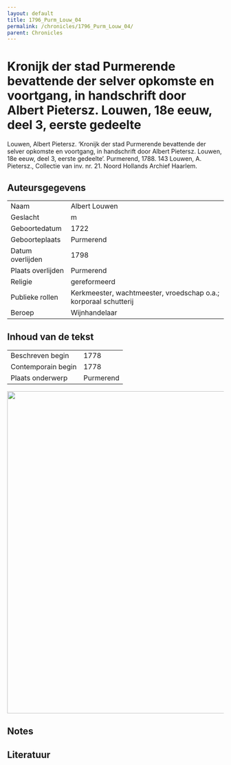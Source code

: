 ```yaml
---
layout: default
title: 1796_Purm_Louw_04
permalink: /chronicles/1796_Purm_Louw_04/
parent: Chronicles
--- 
```



# Kronijk der stad Purmerende bevattende der selver opkomste en voortgang, in handschrift door Albert Pietersz. Louwen, 18e eeuw, deel 3, eerste gedeelte 

Louwen, Albert Pietersz. ‘Kronijk der stad Purmerende bevattende der selver opkomste en voortgang, in handschrift door Albert Pietersz. Louwen, 18e eeuw, deel 3, eerste gedeelte’. Purmerend, 1788. 143 Louwen, A. Pietersz., Collectie van inv. nr. 21. Noord Hollands Archief Haarlem. 

## Auteursgegevens 

| | | 
| --------------- | --------------- | 
| Naam | Albert Louwen | 
| Geslacht | m | 
| Geboortedatum | 1722 | 
| Geboorteplaats | Purmerend | 
| Datum overlijden | 1798 | 
| Plaats overlijden | Purmerend | 
| Religie | gereformeerd | 
| Publieke rollen | Kerkmeester, wachtmeester, vroedschap o.a.; korporaal schutterij | 
| Beroep | Wijnhandelaar | 

## Inhoud van de tekst 

| | | 
| --------------- | --------------- | 
| Beschreven begin | 1778 | 
| Contemporain begin | 1778 | 
| Plaats onderwerp | Purmerend | 

[<img src="..\..\barplots_chronicles\1796_Purm_Louw_04.jpg" width="750"/>](..\..\barplots_chronicles\1796_Purm_Louw_04.jpg) 

## Notes 

## Literatuur 

